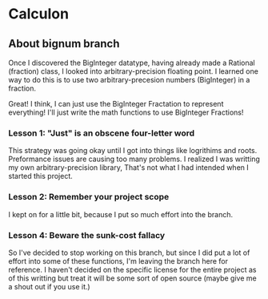# Calculon

## About bignum branch

Once I discovered the BigInteger datatype, having already made a Rational (fraction) class, I looked into arbitrary-precision floating point. I learned one way to do this is to use two arbitrary-precesion numbers (BigInteger) in a fraction.

Great! I think, I can just use the BigInteger Fractation to represent everything! I'll just write the math functions to use BigInteger Fractions!

### Lesson 1: "Just" is an obscene four-letter word

This strategy was going okay until I got into things like logrithims and roots. Preformance issues are causing too many problems. I realized I was writting my own arbitrary-precision library, That's not what I had intended when I started this project.

### Lesson 2: Remember your project scope

I kept on for a little bit, because I put so much effort into the branch.

### Lesson 4: Beware the sunk-cost fallacy

So I've decided to stop working on this branch, but since I did put a lot of effort into some of these functions, I'm leaving the branch here for reference. I haven't decided on the specific license for the entire project as of this writting but treat it will be some sort of open source (maybe give me a shout out if you use it.)

